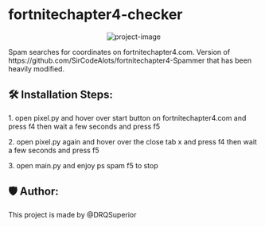 # fortnitechapter4-checker
<p align="center"><img src="https://www.fortnitechapter4.com/favicon.ico" alt="project-image"></p>

<p id="description">Spam searches for coordinates on fortnitechapter4.com. Version of https://github.com/SirCodeAlots/fortnitechapter4-Spammer that has been heavily modified.</p>

<h2>🛠️ Installation Steps:</h2>

<p>1. open pixel.py and hover over start button on fortnitechapter4.com and press f4 then wait a few seconds and press f5</p>

<p>2. open pixel.py again and hover over the close tab x and press f4 then wait a few seconds and press f5</p>

<p>3. open main.py and enjoy ps spam f5 to stop</p>

<h2>🛡️ Author:</h2>

This project is made by @DRQSuperior
